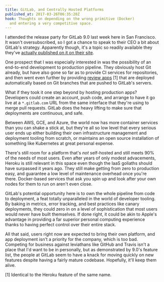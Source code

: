 ```yaml
---
title: GitLab, and Centrally Hosted Platforms
published_at: 2017-03-26T06:35:28Z
hook: Thoughts on depending on the wrong primitive (Docker)
  and entering a very competitive space.
---
```


I attended the release party for GitLab 9.0 last week here
in San Francisco. It wasn't oversubscribed, so I got a
chance to speak to their CEO a bit about GitLab's strategy.
Apparently though, it's a topic so readily available they
they've [actually published on it on their site][strategy].

One prospect that I was especially interested in was the
possibility of an end-to-end development to production
pipeline. They obviously host Git already, but have also
gone so far as to provide CI services for repositories, and
then went even further by providing [review
apps][review-apps] [1] that are deployed automatically
based on Git branches that are pushed to GitLab's servers.

What if they took it one step beyond by hosting production
apps? Developers could create an account, push code, and
arrange to have it go live at a `*.gitlab.com` URL from the
same interface that they're using to merge pull requests.
GitLab does the heavy lifting to make sure that deployments
are continuous, and safe.

Between AWS, GCE, and Azure, the world now has more
container services than you can shake a stick at, but
they're all so low level that every serious user ends up
either building their own infrastructure management and
deployment tooling from scratch, or maintains an open
source installation of something like Kubernetes at great
personal expense.

There's still room for a platform that's _not_ self-hosted
and still meets 90% of the needs of most users. Even after
years of only modest advacements, Heroku is still relevant
in this space even though the IaaS goliaths should have
surpassed it years ago. They still make getting from zero
to production easy, and guarantee a low level of
maintenance overhead once you're there. Docker-based
services that ask you spin up and look after your own nodes
for them to run on aren't even close.

GitLab's potential opportunity here is to own the whole
pipeline from code to deployment, a feat totally
unparalleled in the world of developer tooling. By baking
in metrics, error tracking, and best practices like canary
deployments, they could zero in on a level of
sophistication that most users would never have built
themselves. If done right, it could be akin to Apple's
advantage in providing a far superior personal computing
experience thanks to having perfect control over their
entire stack.

All that said, users right now are expected to bring their
own platform, and app deployment isn't a priority for the
company, which is too bad. Competing for business against
leviathans like GitHub and Travis isn't a place that I'd
want to be in personally, but as demonstrated by 9.0's
feature list, the people at GitLab seem to have a knack for
moving quickly on new features despite having a fairly
mature codebase. Hopefully, it'll keep them alive.

[1] Identical to the Heroku feature of the same name.

[review-apps]: https://docs.gitlab.com/ce/ci/review_apps/
[strategy]: https://about.gitlab.com/strategy/
